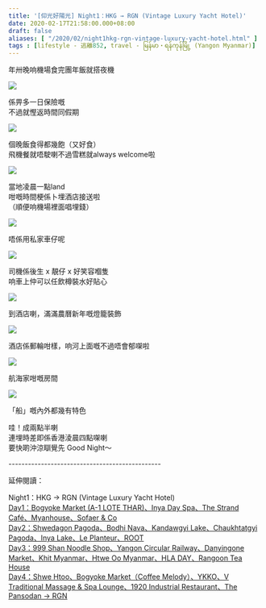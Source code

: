 ```yaml
---
title: '[仰光好陽光] Night1：HKG → RGN (Vintage Luxury Yacht Hotel)'
date: 2020-02-17T21:58:00.000+08:00
draft: false
aliases: [ "/2020/02/night1hkg-rgn-vintage-luxury-yacht-hotel.html" ]
tags : [lifestyle - 逃離852, travel - မြန်မာ・ရန်ကုန်မြို့ (Yangon Myanmar)]
---
```


年卅晚响機場食完團年飯就搭夜機  

![](https://1robqw.ch.files.1drv.com/y4mp0TsomhE5nlHZTnncxpd0aqKKTNdzBeAwbXJsfTUOtZygXoy-QU-ytB-xMTJ76nToMtAen0vBuZURE36kYntSqvg7zq8pfBcNRDh1KAJ8GHO-PAsx8oYrse2tDp5Nkjjhy7kDyotzfYZqYTLcCIvw9PvRDxo2a9qR2aq1hTov_Wq08AqIi6EjTa1wJaX3B90i5Wv9memorwYAgPmZVgIUg?width=660&height=371&cropmode=none)

係畀多一日保險嘅  
不過就慳返時間同假期  

![](https://1roaqw.ch.files.1drv.com/y4mUADk1fL7OO_b_fugYgezJG2Z0v9KqY7bKotKmE6tRZPmyLfio-XDEVkK_kJt-aIR_BFJwT4jgybNUc-6EHMOTsKiuMWOxEHffealDaJ5nmOJUCJaudhROAir_P1L5X7nnI4b68wcHWMKEpZAf8gFd_bRNRf8h88DqY3uDNFagf0WFKmbgnwicBaw2vZ82vNdyE_YD3293sXu95GBPkQMPA?width=660&height=371&cropmode=none)

個晚飯食得都幾飽（又好食）  
飛機餐就唔駛喇不過雪糕就always welcome啦  

![](https://1rovqw.ch.files.1drv.com/y4m5lB6ksQCs4IfVoE-12lePPFtiWXHJIstyjQe-PIStq_tMunl_xBI51M_W5dk15xDBVcUPP6S_q-t-BgIB0fCaJePMes5T2kVamkzZSbGHZ_0K9-P1BotRPJ4X1ufTnWNw228hK9PthWGSsw5gnni385ldN42wgRUQk_ggLNviOMPSr7Ns4NR5yv3gTjnWkLbN2K3mRsnmZSymqm6zdDuSg?width=660&height=371&cropmode=none)

當地凌晨一點land  
咁嘅時間梗係卜埋酒店接送啦  
（順便响機場裡面唱埋錢）  

![](https://1roxqw.ch.files.1drv.com/y4mm0q09MzBA8HzGHChXbvxFa85VZ_YI08Elc1TlwbNN0UPvPRYLcIG6rC6hA5UZyofYBO08Fnd-gWlQ7SpmJOfBIunKZF3WtazA7Nqq5JeRrZtLJhVPJByJ3ri3RWzR2sa7hgkJxsxvpH2IeDcjvVGaPmtNAB8JFtaJ5cKvZcu0Ycxd-CWC0E_IglE4oS-0bfTgJJAR5VTn2S1kPGUN4FhFg?width=660&height=371&cropmode=none)

唔係用私家車仔呢  

![](https://1rowqw.ch.files.1drv.com/y4mcntq93lR4cGUHRilLL67gxXHqPAB-NZRKbyj2SxX7ryWqQdQHRHSWZiQPx3PA4ZvNgLsPdooUCt0uE9-IGkTjtZ4aouEYshVttAA4JyTQSWQUgbJ2BE24PX8Wr8Ffkoq1GbK1ufmwvWmpRord7TGxCCdkgvOlEtcS-wYNWwq0K6vz2yi9atYJQpWS8acpgcmmdQnZ17-Rae-PZwz4R21EQ?width=660&height=371&cropmode=none)

司機係後生 x 靚仔 x 好笑容嗰隻  
响車上仲可以任飲樽裝水好貼心  

![](https://1rorqw.ch.files.1drv.com/y4mY95GpEpKwGsjRAGPuqCfkL_t7J5GpJwkA7TVLKgf4DuXEZ7LHbwZ6uki9hHZb1eftGFiW9Bf3LXolyh4Pw8oyzHwKFHWBeus9og6ybnRdOivWgf30hlp-zdJ74cc55slVAMVq1kl06fcx_S1_qYS3s6_X3js-mkZRD4QknzV2amgYcysSExOIRjgCkdOWDwA4A-w7qxd6JZlR_3MdNOR-g?width=660&height=371&cropmode=none)

到酒店喇，滿滿農曆新年嘅燈籠裝飾  

![](https://1rotqw.ch.files.1drv.com/y4mFWdQCziKlcOG8GAlqdtbWWIFmjXxoxFeSJFhmA9aHW_NJliFVSUCsGpHlf39jy-DxwXk5_liU9smtwJGaCIDllO_X5WKh4Om2wiG1bq4k5-Rt2B2QLzXO9TGws2jhmsgePG83pnr_dnc2sOCIrtW0PSkco6o4LxBaOKlkYK_zf3qeUIAhw0z_-cYZ2yXb36VQ9ukPghBMaBnt8OJAJtJag?width=660&height=371&cropmode=none)

酒店係郵輪咁樣，响河上面嘅不過唔會郁㗎啦  

![](https://1rosqw.ch.files.1drv.com/y4mGmgMwlyaeajW-X6ou1XCf61FyQx7Upj2XMiayl6fAQtRX_wke5ZSZ2hKXCOfMl7fUCi-oGOYfZoIOuPNKXZD1xHxWBB6ZHMpCIIIx7FmqN_1jR8b01WunxnSpn94l5zF-GQvMwshKhKWg_EJEI_N9FnKsYeFR_iGz50IgwNlxbKiGv_Tfl_meyUxqQMUkXQdmrXGA558W1Pk_NKPdK-AjQ?width=660&height=371&cropmode=none)

航海家咁嘅房間  

![](https://1bobqw.ch.files.1drv.com/y4mVLsvgUh9KYrsj4Pit6FAop7pIimJ0Rap3EZ9vjDiw-ZoXkF5MV16zHZzcRKdsk4jKenyZRISvVKj0g1wSzD7twb8FNt5GQpwxioTYtF8QWWlpBp8I-tOJEtQXacWYQcZ8W15dIMt_bfEnO4F0r0vxi0n6TLi7qVUS0KJ_2mAnNoPNsaHyNO8kRrE3R0ybh6IwzTRgX_RkkY0mhXqYhBtkg?width=660&height=371&cropmode=none)

「船」嘅內外都幾有特色  
  
  
哇！成兩點半喇  
連埋時差即係香港淩晨四點㗎喇  
要快啲沖涼瞓覺先 Good Night～  
  
\-----------------------------------------------  
  
延伸閱讀：

Night1：HKG → RGN (Vintage Luxury Yacht Hotel)  
[Day1：Bogyoke Market (A-1 LOTE THAR)、Inya Day Spa、The Strand Café、Myanhouse、Sofaer & Co](https://www.hidie.net/2020/02/day1bogyoke-market-1-lote-tharinya-day.html)  
[Day2：Shwedagon Pagoda、Bodhi Nava、Kandawgyi Lake、Chaukhtatgyi Pagoda、Inya Lake、Le Planteur、ROOT](https://www.hidie.net/2020/02/day2shwedagon-pagodabodhi-navakandawgyi.html)  
[Day3：999 Shan Noodle Shop、Yangon Circular Railway、Danyingone Market、Khit Myanmar、Htwe Oo Myanmar、HLA DAY、Rangoon Tea House](https://www.hidie.net/2020/02/day3999-shan-noodle-shopyangon-circular.html)  
[Day4：Shwe Htoo、Bogyoke Market（Coffee Melody）、YKKO、V Traditional Massage & Spa Lounge、1920 Industrial Restaurant、The Pansodan → RGN](https://www.hidie.net/2020/02/day4shwe-htoobogyoke-marketcoffee.html)
